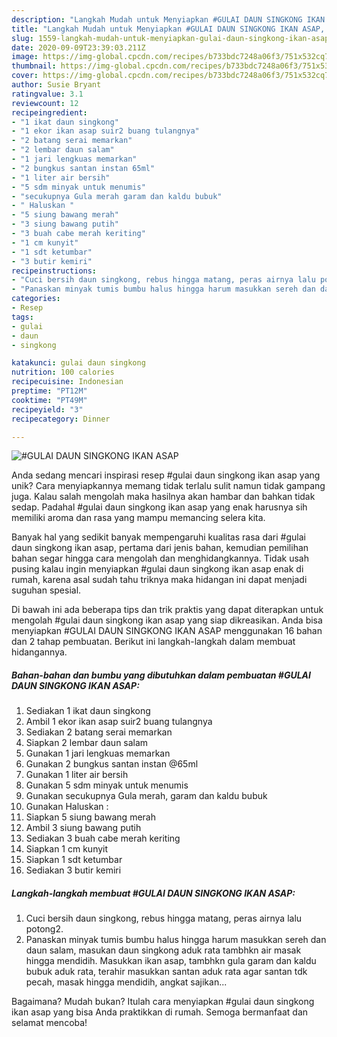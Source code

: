 ```yaml
---
description: "Langkah Mudah untuk Menyiapkan #GULAI DAUN SINGKONG IKAN ASAP, Sempurna"
title: "Langkah Mudah untuk Menyiapkan #GULAI DAUN SINGKONG IKAN ASAP, Sempurna"
slug: 1559-langkah-mudah-untuk-menyiapkan-gulai-daun-singkong-ikan-asap-sempurna
date: 2020-09-09T23:39:03.211Z
image: https://img-global.cpcdn.com/recipes/b733bdc7248a06f3/751x532cq70/gulai-daun-singkong-ikan-asap-foto-resep-utama.jpg
thumbnail: https://img-global.cpcdn.com/recipes/b733bdc7248a06f3/751x532cq70/gulai-daun-singkong-ikan-asap-foto-resep-utama.jpg
cover: https://img-global.cpcdn.com/recipes/b733bdc7248a06f3/751x532cq70/gulai-daun-singkong-ikan-asap-foto-resep-utama.jpg
author: Susie Bryant
ratingvalue: 3.1
reviewcount: 12
recipeingredient:
- "1 ikat daun singkong"
- "1 ekor ikan asap suir2 buang tulangnya"
- "2 batang serai memarkan"
- "2 lembar daun salam"
- "1 jari lengkuas memarkan"
- "2 bungkus santan instan 65ml"
- "1 liter air bersih"
- "5 sdm minyak untuk menumis"
- "secukupnya Gula merah garam dan kaldu bubuk"
- " Haluskan "
- "5 siung bawang merah"
- "3 siung bawang putih"
- "3 buah cabe merah keriting"
- "1 cm kunyit"
- "1 sdt ketumbar"
- "3 butir kemiri"
recipeinstructions:
- "Cuci bersih daun singkong, rebus hingga matang, peras airnya lalu potong2."
- "Panaskan minyak tumis bumbu halus hingga harum masukkan sereh dan daun salam, masukan daun singkong aduk rata tambhkn air masak hingga mendidih. Masukkan ikan asap, tambhkn gula garam dan kaldu bubuk aduk rata, terahir masukkan santan aduk rata agar santan tdk pecah, masak hingga mendidih, angkat sajikan..."
categories:
- Resep
tags:
- gulai
- daun
- singkong

katakunci: gulai daun singkong 
nutrition: 100 calories
recipecuisine: Indonesian
preptime: "PT12M"
cooktime: "PT49M"
recipeyield: "3"
recipecategory: Dinner

---
```



![#GULAI DAUN SINGKONG IKAN ASAP](https://img-global.cpcdn.com/recipes/b733bdc7248a06f3/751x532cq70/gulai-daun-singkong-ikan-asap-foto-resep-utama.jpg)

Anda sedang mencari inspirasi resep #gulai daun singkong ikan asap yang unik? Cara menyiapkannya memang tidak terlalu sulit namun tidak gampang juga. Kalau salah mengolah maka hasilnya akan hambar dan bahkan tidak sedap. Padahal #gulai daun singkong ikan asap yang enak harusnya sih memiliki aroma dan rasa yang mampu memancing selera kita.



Banyak hal yang sedikit banyak mempengaruhi kualitas rasa dari #gulai daun singkong ikan asap, pertama dari jenis bahan, kemudian pemilihan bahan segar hingga cara mengolah dan menghidangkannya. Tidak usah pusing kalau ingin menyiapkan #gulai daun singkong ikan asap enak di rumah, karena asal sudah tahu triknya maka hidangan ini dapat menjadi suguhan spesial.


Di bawah ini ada beberapa tips dan trik praktis yang dapat diterapkan untuk mengolah #gulai daun singkong ikan asap yang siap dikreasikan. Anda bisa menyiapkan #GULAI DAUN SINGKONG IKAN ASAP menggunakan 16 bahan dan 2 tahap pembuatan. Berikut ini langkah-langkah dalam membuat hidangannya.

<!--inarticleads1-->

##### Bahan-bahan dan bumbu yang dibutuhkan dalam pembuatan #GULAI DAUN SINGKONG IKAN ASAP:

1. Sediakan 1 ikat daun singkong
1. Ambil 1 ekor ikan asap suir2 buang tulangnya
1. Sediakan 2 batang serai memarkan
1. Siapkan 2 lembar daun salam
1. Gunakan 1 jari lengkuas memarkan
1. Gunakan 2 bungkus santan instan @65ml
1. Gunakan 1 liter air bersih
1. Gunakan 5 sdm minyak untuk menumis
1. Gunakan secukupnya Gula merah, garam dan kaldu bubuk
1. Gunakan  Haluskan :
1. Siapkan 5 siung bawang merah
1. Ambil 3 siung bawang putih
1. Sediakan 3 buah cabe merah keriting
1. Siapkan 1 cm kunyit
1. Siapkan 1 sdt ketumbar
1. Sediakan 3 butir kemiri




<!--inarticleads2-->

##### Langkah-langkah membuat #GULAI DAUN SINGKONG IKAN ASAP:

1. Cuci bersih daun singkong, rebus hingga matang, peras airnya lalu potong2.
1. Panaskan minyak tumis bumbu halus hingga harum masukkan sereh dan daun salam, masukan daun singkong aduk rata tambhkn air masak hingga mendidih. Masukkan ikan asap, tambhkn gula garam dan kaldu bubuk aduk rata, terahir masukkan santan aduk rata agar santan tdk pecah, masak hingga mendidih, angkat sajikan...




Bagaimana? Mudah bukan? Itulah cara menyiapkan #gulai daun singkong ikan asap yang bisa Anda praktikkan di rumah. Semoga bermanfaat dan selamat mencoba!
